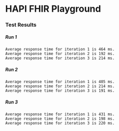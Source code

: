 # HAPI FHIR Playground

### Test Results

##### Run 1

```
Average response time for iteration 1 is 464 ms.
Average response time for iteration 2 is 192 ms.
Average response time for iteration 3 is 214 ms.
```

##### Run 2

```
Average response time for iteration 1 is 405 ms.
Average response time for iteration 2 is 214 ms.
Average response time for iteration 3 is 191 ms.
```

##### Run 3

```
Average response time for iteration 1 is 431 ms.
Average response time for iteration 2 is 198 ms.
Average response time for iteration 3 is 220 ms.
```